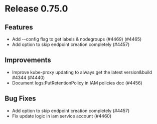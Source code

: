 # Release 0.75.0


## Features

- Add --config flag to get labels & nodegroups (#4469) (#4465)
- Add option to skip endpoint creation completely (#4457)

## Improvements

- Improve kube-proxy updating to always get the latest version&build #4344 (#4440)
- Document logs:PutRetentionPolicy in IAM policies doc (#4456)

## Bug Fixes

- Add option to skip endpoint creation completely (#4457)
- Fix update logic in iam service account (#4460)

